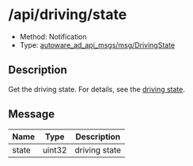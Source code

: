 # /api/driving/state

- Method: Notification
- Type: [autoware_ad_api_msgs/msg/DrivingState](../type/autoware_ad_api_msgs/msg/driving_state.md)

## Description

Get the driving state. For details, see the [driving state](../features/driving-state.md).

## Message

| Name  | Type   | Description   |
| ----- | ------ | ------------- |
| state | uint32 | driving state |
